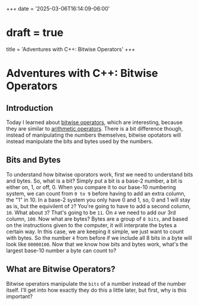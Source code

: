 +++
date = '2025-03-06T16:14:09-06:00'
# draft = true
title = 'Adventures with C++: Bitwise Operators'
+++

# Adventures with C++: Bitwise Operators

## Introduction
Today I learned about [bitwise operators](https://en.cppreference.com/w/cpp/language/operator_arithmetic), which are interesting, because they are similar to [arithmetic operators](https://en.cppreference.com/w/cpp/language/operator_arithmetic). There is a bit difference though, instead of manipulating the numbers themselves, bitwise opotators will instead manipulate the bits and bytes used by the numbers.

## Bits and Bytes
To understand how bitwise oporators work, first we need to understand bits and bytes. So, what is a bit? Simply put a bit is a base-2 number, a bit is either on, 1, or off, 0. When you compare it to our base-10 numbering system, we can count from `0 to 9` before having to add an extra column, the "1" in 10. In a base-2 system you only have 0 and 1, so, 0 and 1 will stay as is, but the equivilent of `2`? You're going to have to add a second column, `10`. What about `3`? That's going to be `11`. On `4` we need to add our 3rd column, `100`. Now what are bytes? Bytes are a group of `8 bits`, and based on the instructions given to the computer, it will interprate the bytes a certain way. In this case, we are keeping it simple, we just want to count with bytes. So the number `4` from before if we include all 8 bits in a byte will look like `00000100`. Now that we know how bits and bytes work, what's the largest base-10 number a byte can count to?

## What are Bitwise Operators?
Bitwise operators manipulate the `bits` of a number instead of the number itself. I'll get into how exactly they do this a little later, but first, why is this important? 